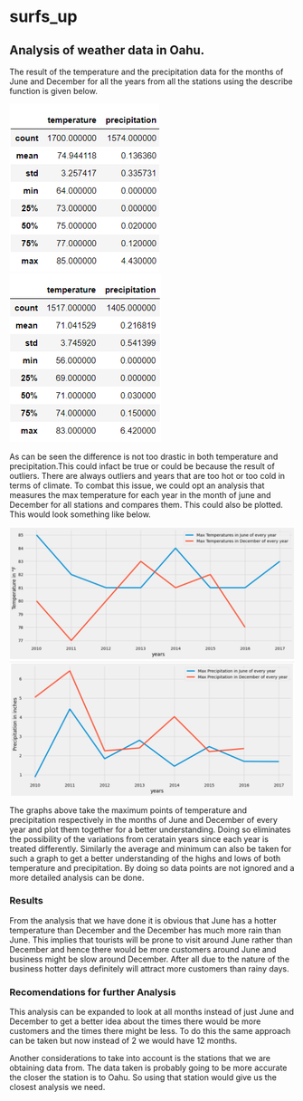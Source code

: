 # surfs_up
## Analysis of weather data in Oahu. 
The result of the temperature and the precipitation data for the months of June and December for all the years from all the stations using the describe function is given below.

![Figure1](./Images/JuneDesc.PNG)
![Figure2](./Images/DecemberDesc.PNG)

As can be seen the difference is not too drastic in both temperature and precipitation.This could infact be true or could be because the result of outliers. There are always outliers and years that are too hot or too cold in terms of climate. To combat this issue, we could opt an analysis that measures the max temperature for each year in the month of june and December for all stations and compares them. This could also be plotted. This would look something like below. 

![Figure1](./Images/TempComparison.PNG)
![Figure2](./Images/PrcpComparison.PNG)

The graphs above take the maximum points of temperature and precipitation respectively in the months of June and December of every year and plot them together for a better understanding. Doing so eliminates the possibility of the variations from ceratain years since each year is treated differently. Similarly the average and minimum can also be taken for such a graph to get a better understanding of the highs and lows of both temperature and precipitation. By doing so data points are not ignored and a more detailed analysis can be done. 

### Results

From the analysis that we have done it is obvious that June has a hotter temperature than December and the December has much more rain than June. This implies that tourists will be prone to visit around June rather than December and hence there would be more customers around June and business might be slow around December. After all due to the nature of the business hotter days definitely will attract more customers than rainy days. 

### Recomendations for further Analysis 

This analysis can be expanded to look at all months instead of just June and December to get a better idea about the times there would be more customers and the times there might be less. To do this the same approach can be taken but now instead of 2 we would have 12 months. 

Another considerations to take into account is the stations that we are obtaining data from. The data taken is probably going to be more accurate the closer the station is to Oahu. So using that station would give us the closest analysis we need. 
